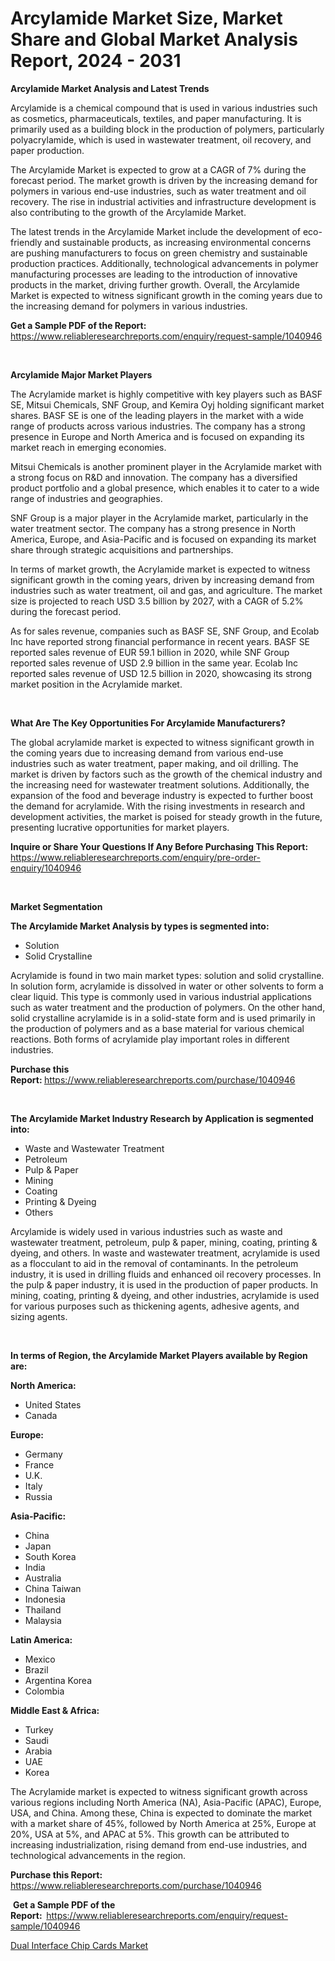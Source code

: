 <p><h1>Arcylamide Market Size, Market Share and Global Market Analysis Report, 2024 - 2031</h1></p><p><strong>Arcylamide Market Analysis and Latest Trends</strong></p>
<p><p>Arcylamide is a chemical compound that is used in various industries such as cosmetics, pharmaceuticals, textiles, and paper manufacturing. It is primarily used as a building block in the production of polymers, particularly polyacrylamide, which is used in wastewater treatment, oil recovery, and paper production.</p><p>The Arcylamide Market is expected to grow at a CAGR of 7% during the forecast period. The market growth is driven by the increasing demand for polymers in various end-use industries, such as water treatment and oil recovery. The rise in industrial activities and infrastructure development is also contributing to the growth of the Arcylamide Market.</p><p>The latest trends in the Arcylamide Market include the development of eco-friendly and sustainable products, as increasing environmental concerns are pushing manufacturers to focus on green chemistry and sustainable production practices. Additionally, technological advancements in polymer manufacturing processes are leading to the introduction of innovative products in the market, driving further growth. Overall, the Arcylamide Market is expected to witness significant growth in the coming years due to the increasing demand for polymers in various industries.</p></p>
<p><strong>Get a Sample PDF of the Report:&nbsp;</strong> <a href="https://www.reliableresearchreports.com/enquiry/request-sample/1040946">https://www.reliableresearchreports.com/enquiry/request-sample/1040946</a></p>
<p>&nbsp;</p>
<p><strong>Arcylamide Major Market Players</strong></p>
<p><p>The Acrylamide market is highly competitive with key players such as BASF SE, Mitsui Chemicals, SNF Group, and Kemira Oyj holding significant market shares. BASF SE is one of the leading players in the market with a wide range of products across various industries. The company has a strong presence in Europe and North America and is focused on expanding its market reach in emerging economies.</p><p>Mitsui Chemicals is another prominent player in the Acrylamide market with a strong focus on R&D and innovation. The company has a diversified product portfolio and a global presence, which enables it to cater to a wide range of industries and geographies.</p><p>SNF Group is a major player in the Acrylamide market, particularly in the water treatment sector. The company has a strong presence in North America, Europe, and Asia-Pacific and is focused on expanding its market share through strategic acquisitions and partnerships.</p><p>In terms of market growth, the Acrylamide market is expected to witness significant growth in the coming years, driven by increasing demand from industries such as water treatment, oil and gas, and agriculture. The market size is projected to reach USD 3.5 billion by 2027, with a CAGR of 5.2% during the forecast period.</p><p>As for sales revenue, companies such as BASF SE, SNF Group, and Ecolab Inc have reported strong financial performance in recent years. BASF SE reported sales revenue of EUR 59.1 billion in 2020, while SNF Group reported sales revenue of USD 2.9 billion in the same year. Ecolab Inc reported sales revenue of USD 12.5 billion in 2020, showcasing its strong market position in the Acrylamide market.</p></p>
<p>&nbsp;</p>
<p><strong>What Are The Key Opportunities For Arcylamide Manufacturers?</strong></p>
<p><p>The global acrylamide market is expected to witness significant growth in the coming years due to increasing demand from various end-use industries such as water treatment, paper making, and oil drilling. The market is driven by factors such as the growth of the chemical industry and the increasing need for wastewater treatment solutions. Additionally, the expansion of the food and beverage industry is expected to further boost the demand for acrylamide. With the rising investments in research and development activities, the market is poised for steady growth in the future, presenting lucrative opportunities for market players.</p></p>
<p><strong>Inquire or Share Your Questions If Any Before Purchasing This Report:</strong> <a href="https://www.reliableresearchreports.com/enquiry/pre-order-enquiry/1040946">https://www.reliableresearchreports.com/enquiry/pre-order-enquiry/1040946</a></p>
<p>&nbsp;</p>
<p><strong>Market Segmentation</strong></p>
<p><strong>The Arcylamide Market Analysis by types is segmented into:</strong></p>
<p><ul><li>Solution</li><li>Solid Crystalline</li></ul></p>
<p><p>Acrylamide is found in two main market types: solution and solid crystalline. In solution form, acrylamide is dissolved in water or other solvents to form a clear liquid. This type is commonly used in various industrial applications such as water treatment and the production of polymers. On the other hand, solid crystalline acrylamide is in a solid-state form and is used primarily in the production of polymers and as a base material for various chemical reactions. Both forms of acrylamide play important roles in different industries.</p></p>
<p><strong>Purchase this Report:&nbsp;</strong><a href="https://www.reliableresearchreports.com/purchase/1040946">https://www.reliableresearchreports.com/purchase/1040946</a></p>
<p>&nbsp;</p>
<p><strong>The Arcylamide Market Industry Research by Application is segmented into:</strong></p>
<p><ul><li>Waste and Wastewater Treatment</li><li>Petroleum</li><li>Pulp & Paper</li><li>Mining</li><li>Coating</li><li>Printing & Dyeing</li><li>Others</li></ul></p>
<p><p>Arcylamide is widely used in various industries such as waste and wastewater treatment, petroleum, pulp & paper, mining, coating, printing & dyeing, and others. In waste and wastewater treatment, acrylamide is used as a flocculant to aid in the removal of contaminants. In the petroleum industry, it is used in drilling fluids and enhanced oil recovery processes. In the pulp & paper industry, it is used in the production of paper products. In mining, coating, printing & dyeing, and other industries, acrylamide is used for various purposes such as thickening agents, adhesive agents, and sizing agents.</p></p>
<p>&nbsp;</p>
<p><strong>In terms of Region, the Arcylamide Market Players available by Region are:</strong></p>
<p>
    <p> <strong> North America: </strong>
        <ul>
            <li>United States</li>
            <li>Canada</li>
        </ul>
        </p> 
    <p> <strong> Europe: </strong>
        <ul>
            <li>Germany</li>
            <li>France</li>
            <li>U.K.</li>
            <li>Italy</li>
            <li>Russia</li>
        </ul>
        </p> 
    <p> <strong> Asia-Pacific: </strong>
        <ul>
            <li>China</li>
            <li>Japan</li>
            <li>South Korea</li>
            <li>India</li>
            <li>Australia</li>
            <li>China Taiwan</li>
            <li>Indonesia</li>
            <li>Thailand</li>
            <li>Malaysia</li>
        </ul>
        </p> 
    <p> <strong> Latin America: </strong>
        <ul>
            <li>Mexico</li>
            <li>Brazil</li>
            <li>Argentina Korea</li>
            <li>Colombia</li>
        </ul>
        </p> 
    <p> <strong> Middle East & Africa: </strong>
        <ul>
            <li>Turkey</li>
            <li>Saudi</li>
            <li>Arabia</li>
            <li>UAE</li>
            <li>Korea</li>
        </ul>
    </p>
    </p>
<p><p>The Acrylamide market is expected to witness significant growth across various regions including North America (NA), Asia-Pacific (APAC), Europe, USA, and China. Among these, China is expected to dominate the market with a market share of 45%, followed by North America at 25%, Europe at 20%, USA at 5%, and APAC at 5%. This growth can be attributed to increasing industrialization, rising demand from end-use industries, and technological advancements in the region.</p></p>
<p><strong>Purchase this Report: </strong><a href="https://www.reliableresearchreports.com/purchase/1040946">https://www.reliableresearchreports.com/purchase/1040946</a></p>
<p>&nbsp;<strong>Get a Sample PDF of the Report:&nbsp;&nbsp;</strong><a href="https://www.reliableresearchreports.com/enquiry/request-sample/1040946">https://www.reliableresearchreports.com/enquiry/request-sample/1040946</a></p>
<p><strong></strong></p>
<p><p><a href="https://copper-carbon-84f.notion.site/Dual-Interface-Chip-Cards-Market-Size-Growth-Outlook-from-2024-to-2031-projecting-at-Market-s-Tren-40241ece3d7247418424d600ad501c1a">Dual Interface Chip Cards Market</a></p></p>
